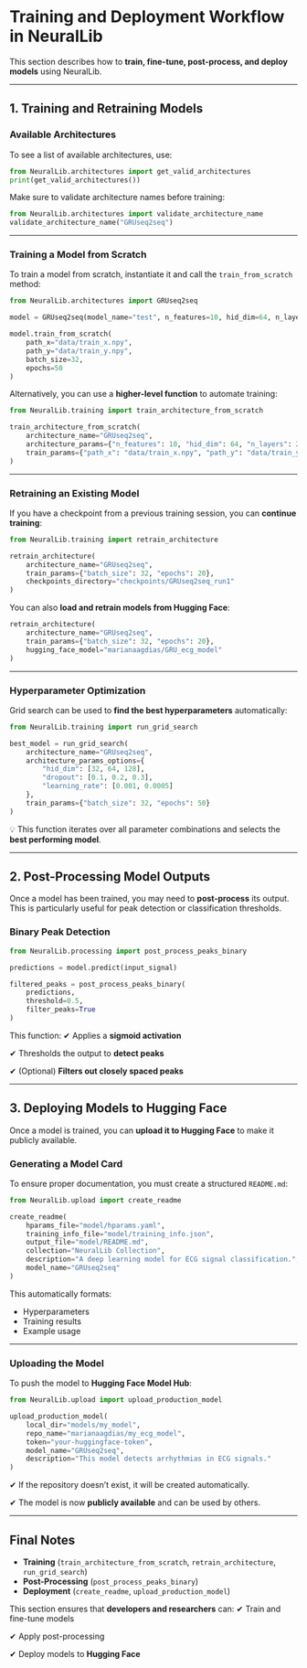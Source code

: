 # **Training and Deployment Workflow in NeuralLib**

This section describes how to **train, fine-tune, post-process, and deploy models** using NeuralLib.

---

## **1. Training and Retraining Models**

### **Available Architectures**

To see a list of available architectures, use:

```python
from NeuralLib.architectures import get_valid_architectures
print(get_valid_architectures())
```

Make sure to validate architecture names before training:

```python
from NeuralLib.architectures import validate_architecture_name
validate_architecture_name("GRUseq2seq")
```

---

### **Training a Model from Scratch**

To train a model from scratch, instantiate it and call the `train_from_scratch` method:

```python
from NeuralLib.architectures import GRUseq2seq

model = GRUseq2seq(model_name="test", n_features=10, hid_dim=64, n_layers=2, dropout=0.1, learning_rate=0.001)

model.train_from_scratch(
    path_x="data/train_x.npy",
    path_y="data/train_y.npy",
    batch_size=32,
    epochs=50
)

```

Alternatively, you can use a **higher-level function** to automate training:

```python
from NeuralLib.training import train_architecture_from_scratch

train_architecture_from_scratch(
    architecture_name="GRUseq2seq",
    architecture_params={"n_features": 10, "hid_dim": 64, "n_layers": 2, "dropout": 0.1, "learning_rate": 0.001},
    train_params={"path_x": "data/train_x.npy", "path_y": "data/train_y.npy", "batch_size": 32, "epochs": 50}
)

```

---

### **Retraining an Existing Model**

If you have a checkpoint from a previous training session, you can **continue training**:

```python
from NeuralLib.training import retrain_architecture

retrain_architecture(
    architecture_name="GRUseq2seq",
    train_params={"batch_size": 32, "epochs": 20},
    checkpoints_directory="checkpoints/GRUseq2seq_run1"
)

```

You can also **load and retrain models from Hugging Face**:

```python
retrain_architecture(
    architecture_name="GRUseq2seq",
    train_params={"batch_size": 32, "epochs": 20},
    hugging_face_model="marianaagdias/GRU_ecg_model"
)

```

---

### **Hyperparameter Optimization**

Grid search can be used to **find the best hyperparameters** automatically:

```python
from NeuralLib.training import run_grid_search

best_model = run_grid_search(
    architecture_name="GRUseq2seq",
    architecture_params_options={
        "hid_dim": [32, 64, 128],
        "dropout": [0.1, 0.2, 0.3],
        "learning_rate": [0.001, 0.0005]
    },
    train_params={"batch_size": 32, "epochs": 50}
)

```

💡 This function iterates over all parameter combinations and selects the **best performing model**.

---

## **2. Post-Processing Model Outputs**

Once a model has been trained, you may need to **post-process** its output. This is particularly useful for peak detection or classification thresholds.

### **Binary Peak Detection**

```python
from NeuralLib.processing import post_process_peaks_binary

predictions = model.predict(input_signal)

filtered_peaks = post_process_peaks_binary(
    predictions,
    threshold=0.5,
    filter_peaks=True
)

```

This function:
✔ Applies a **sigmoid activation**

✔ Thresholds the output to **detect peaks**

✔ (Optional) **Filters out closely spaced peaks**

---

## **3. Deploying Models to Hugging Face**

Once a model is trained, you can **upload it to Hugging Face** to make it publicly available.

### **Generating a Model Card**

To ensure proper documentation, you must create a structured `README.md`:

```python
from NeuralLib.upload import create_readme

create_readme(
    hparams_file="model/hparams.yaml",
    training_info_file="model/training_info.json",
    output_file="model/README.md",
    collection="NeuralLib Collection",
    description="A deep learning model for ECG signal classification.",
    model_name="GRUseq2seq"
)

```

This automatically formats:

- Hyperparameters
- Training results
- Example usage

---

### **Uploading the Model**

To push the model to **Hugging Face Model Hub**:

```python
from NeuralLib.upload import upload_production_model

upload_production_model(
    local_dir="models/my_model",
    repo_name="marianaagdias/my_ecg_model",
    token="your-huggingface-token",
    model_name="GRUseq2seq",
    description="This model detects arrhythmias in ECG signals."
)

```

✔ If the repository doesn’t exist, it will be created automatically.

✔ The model is now **publicly available** and can be used by others.

---

## **Final Notes**

- **Training** (`train_architecture_from_scratch`, `retrain_architecture`, `run_grid_search`)
- **Post-Processing** (`post_process_peaks_binary`)
- **Deployment** (`create_readme`, `upload_production_model`)

This section ensures that **developers and researchers** can:
✔ Train and fine-tune models

✔ Apply post-processing

✔ Deploy models to **Hugging Face**
